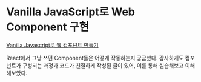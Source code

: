 # Vanilla JavaScript로 Web Component 구현
<a href="https://junilhwang.github.io/TIL/Javascript/Design/Vanilla-JS-Component/" target="_blank" rel="noopener noreferrer">Vanilla Javascript로 웹 컴포넌트 만들기</a>

React에서 그냥 쓰던 Component들은 어떻게 작동하는지 궁금했다. 감사하게도 컴포넌트가 구성되는 과정과 코드가 친절하게 작성된 글이 있어, 이를 통해 실습해보고 이해해보았다.